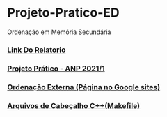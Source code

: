 # Projeto-Pratico-ED
Ordenação em Memória Secundária

### [Link Do Relatorio](https://docs.google.com/document/d/19I6_yCY5KDKHBIi5oTKwJ4dR6U2dacK5PAvXFfc6-vM/edit?usp=sharing)
### [Projeto Prático - ANP 2021/1](https://docs.google.com/document/d/1Tjppk_ZBpsjufptbCEXMNTsq1s3A1fKxLW-t0QPFkOs/edit#)
### [Ordenação Externa (Página no Google sites)](https://sites.google.com/ufla.br/ordenacao-externa)
### [Arquivos de Cabeçalho C++(Makefile)](https://docs.microsoft.com/pt-br/cpp/cpp/header-files-cpp?view=msvc-160)
